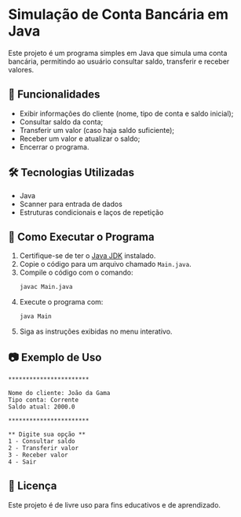 # Simulação de Conta Bancária em Java

Este projeto é um programa simples em Java que simula uma conta bancária, permitindo ao usuário consultar saldo, transferir e receber valores.

## 🚀 Funcionalidades

- Exibir informações do cliente (nome, tipo de conta e saldo inicial);
- Consultar saldo da conta;
- Transferir um valor (caso haja saldo suficiente);
- Receber um valor e atualizar o saldo;
- Encerrar o programa.

## 🛠️ Tecnologias Utilizadas

- Java
- Scanner para entrada de dados
- Estruturas condicionais e laços de repetição

## 📌 Como Executar o Programa

1. Certifique-se de ter o [Java JDK](https://www.oracle.com/java/technologies/javase-downloads.html) instalado.
2. Copie o código para um arquivo chamado `Main.java`.
3. Compile o código com o comando:
   ```sh
   javac Main.java
   ```
4. Execute o programa com:
   ```sh
   java Main
   ```
5. Siga as instruções exibidas no menu interativo.

## 📷 Exemplo de Uso

```
***********************

Nome do cliente: João da Gama
Tipo conta: Corrente
Saldo atual: 2000.0

***********************

** Digite sua opção **
1 - Consultar saldo
2 - Transferir valor
3 - Receber valor
4 - Sair
```

## 📜 Licença

Este projeto é de livre uso para fins educativos e de aprendizado.

